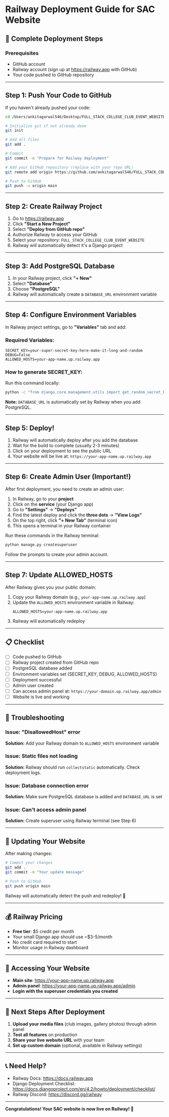 # Railway Deployment Guide for SAC Website

## 🚀 Complete Deployment Steps

### Prerequisites
- GitHub account
- Railway account (sign up at https://railway.app with GitHub)
- Your code pushed to GitHub repository

---

## Step 1: Push Your Code to GitHub

If you haven't already pushed your code:

```bash
cd /Users/ankitagarwal546/Desktop/FULL_STACK_COLLEGE_CLUB_EVENT_WEBSITE/sac_project

# Initialize git if not already done
git init

# Add all files
git add .

# Commit
git commit -m "Prepare for Railway deployment"

# Add your GitHub repository (replace with your repo URL)
git remote add origin https://github.com/ankitagarwal546/FULL_STACK_COLLEGE_CLUB_EVENT_WEBSITE.git

# Push to GitHub
git push -u origin main
```

---

## Step 2: Create Railway Project

1. Go to https://railway.app
2. Click **"Start a New Project"**
3. Select **"Deploy from GitHub repo"**
4. Authorize Railway to access your GitHub
5. Select your repository: `FULL_STACK_COLLEGE_CLUB_EVENT_WEBSITE`
6. Railway will automatically detect it's a Django project

---

## Step 3: Add PostgreSQL Database

1. In your Railway project, click **"+ New"**
2. Select **"Database"**
3. Choose **"PostgreSQL"**
4. Railway will automatically create a `DATABASE_URL` environment variable

---

## Step 4: Configure Environment Variables

In Railway project settings, go to **"Variables"** tab and add:

### Required Variables:

```
SECRET_KEY=your-super-secret-key-here-make-it-long-and-random
DEBUG=False
ALLOWED_HOSTS=your-app-name.up.railway.app
```

### How to generate SECRET_KEY:
Run this command locally:
```bash
python -c "from django.core.management.utils import get_random_secret_key; print(get_random_secret_key())"
```

**Note:** `DATABASE_URL` is automatically set by Railway when you add PostgreSQL.

---

## Step 5: Deploy!

1. Railway will automatically deploy after you add the database
2. Wait for the build to complete (usually 2-3 minutes)
3. Click on your deployment to see the public URL
4. Your website will be live at: `https://your-app-name.up.railway.app`

---

## Step 6: Create Admin User (Important!)

After first deployment, you need to create an admin user:

1. In Railway, go to your **project**
2. Click on the **service** (your Django app)
3. Go to **"Settings"** → **"Deploys"**
4. Find the latest deploy and click the **three dots** → **"View Logs"**
5. On the top right, click **"+ New Tab"** (terminal icon)
6. This opens a terminal in your Railway container

Run these commands in the Railway terminal:

```bash
python manage.py createsuperuser
```

Follow the prompts to create your admin account.

---

## Step 7: Update ALLOWED_HOSTS

After Railway gives you your public domain:

1. Copy your Railway domain (e.g., `your-app-name.up.railway.app`)
2. Update the `ALLOWED_HOSTS` environment variable in Railway:
   ```
   ALLOWED_HOSTS=your-app-name.up.railway.app
   ```
3. Railway will automatically redeploy

---

## 📋 Checklist

- [ ] Code pushed to GitHub
- [ ] Railway project created from GitHub repo
- [ ] PostgreSQL database added
- [ ] Environment variables set (SECRET_KEY, DEBUG, ALLOWED_HOSTS)
- [ ] Deployment successful
- [ ] Admin user created
- [ ] Can access admin panel at: `https://your-domain.up.railway.app/admin`
- [ ] Website is live and working

---

## 🔧 Troubleshooting

### Issue: "DisallowedHost" error
**Solution:** Add your Railway domain to `ALLOWED_HOSTS` environment variable

### Issue: Static files not loading
**Solution:** Railway should run `collectstatic` automatically. Check deployment logs.

### Issue: Database connection error
**Solution:** Make sure PostgreSQL database is added and `DATABASE_URL` is set

### Issue: Can't access admin panel
**Solution:** Create superuser using Railway terminal (see Step 6)

---

## 🔄 Updating Your Website

After making changes:

```bash
# Commit your changes
git add .
git commit -m "Your update message"

# Push to GitHub
git push origin main
```

Railway will automatically detect the push and redeploy! 🎉

---

## 💰 Railway Pricing

- **Free tier**: $5 credit per month
- Your small Django app should use ~$3-5/month
- No credit card required to start
- Monitor usage in Railway dashboard

---

## 📱 Accessing Your Website

- **Main site**: https://your-app-name.up.railway.app
- **Admin panel**: https://your-app-name.up.railway.app/admin
- **Login with the superuser credentials you created**

---

## 🎯 Next Steps After Deployment

1. **Upload your media files** (club images, gallery photos) through admin panel
2. **Test all features** on production
3. **Share your live website URL** with your team
4. **Set up custom domain** (optional, available in Railway settings)

---

## 📞 Need Help?

- Railway Docs: https://docs.railway.app
- Django Deployment Checklist: https://docs.djangoproject.com/en/4.2/howto/deployment/checklist/
- Railway Discord: https://discord.gg/railway

---

**Congratulations! Your SAC website is now live on Railway! 🎉**
